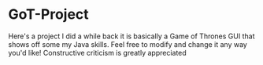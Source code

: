 # GoT-Project
Here's a project I did a while back it is basically a Game of Thrones GUI that shows off some my Java skills. Feel free to modify and change it any way you'd like! Constructive criticism is greatly appreciated
